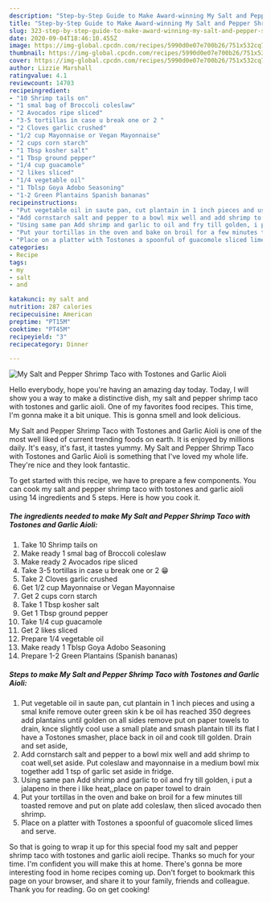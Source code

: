 ```yaml
---
description: "Step-by-Step Guide to Make Award-winning My Salt and Pepper Shrimp Taco with Tostones and Garlic Aioli"
title: "Step-by-Step Guide to Make Award-winning My Salt and Pepper Shrimp Taco with Tostones and Garlic Aioli"
slug: 323-step-by-step-guide-to-make-award-winning-my-salt-and-pepper-shrimp-taco-with-tostones-and-garlic-aioli
date: 2020-09-04T18:46:10.455Z
image: https://img-global.cpcdn.com/recipes/5990d0e07e700b26/751x532cq70/my-salt-and-pepper-shrimp-taco-with-tostones-and-garlic-aioli-recipe-main-photo.jpg
thumbnail: https://img-global.cpcdn.com/recipes/5990d0e07e700b26/751x532cq70/my-salt-and-pepper-shrimp-taco-with-tostones-and-garlic-aioli-recipe-main-photo.jpg
cover: https://img-global.cpcdn.com/recipes/5990d0e07e700b26/751x532cq70/my-salt-and-pepper-shrimp-taco-with-tostones-and-garlic-aioli-recipe-main-photo.jpg
author: Lizzie Marshall
ratingvalue: 4.1
reviewcount: 14703
recipeingredient:
- "10 Shrimp tails on"
- "1 smal bag of Broccoli coleslaw"
- "2 Avocados ripe sliced"
- "3-5 tortillas in case u break one or 2 "
- "2 Cloves garlic crushed"
- "1/2 cup Mayonnaise or Vegan Mayonnaise"
- "2 cups corn starch"
- "1 Tbsp kosher salt"
- "1 Tbsp ground pepper"
- "1/4 cup guacamole"
- "2 likes sliced"
- "1/4 vegetable oil"
- "1 Tblsp Goya Adobo Seasoning"
- "1-2 Green Plantains Spanish bananas"
recipeinstructions:
- "Put vegetable oil in saute pan, cut plantain in 1 inch pieces and using a smal knife remove outer green skin k be oil has reached 350 degrees add plantains until golden on all sides remove put on paper towels to drain, knce slightly cool use a small plate and smash plantain till its flat I have a Tostones smasher, place back in oil and cook till golden. Drain and set aside,"
- "Add cornstarch salt and pepper to a bowl mix well and add shrimp to coat well,set aside. Put coleslaw and mayonnaise in a medium bowl mix together add 1 tsp of garlic set aside in fridge."
- "Using same pan Add shrimp and garlic to oil and fry till golden, i put a jalapeno in there i like heat,,place on paper towel to drain"
- "Put your tortillas in the oven and bake on broil for a few minutes till toasted remove and put on plate add coleslaw, then sliced avocado then shrimp."
- "Place on a platter with Tostones a spoonful of guacomole sliced limes and serve."
categories:
- Recipe
tags:
- my
- salt
- and

katakunci: my salt and 
nutrition: 287 calories
recipecuisine: American
preptime: "PT15M"
cooktime: "PT45M"
recipeyield: "3"
recipecategory: Dinner

---
```



![My Salt and Pepper Shrimp Taco with Tostones and Garlic Aioli](https://img-global.cpcdn.com/recipes/5990d0e07e700b26/751x532cq70/my-salt-and-pepper-shrimp-taco-with-tostones-and-garlic-aioli-recipe-main-photo.jpg)

Hello everybody, hope you're having an amazing day today. Today, I will show you a way to make a distinctive dish, my salt and pepper shrimp taco with tostones and garlic aioli. One of my favorites food recipes. This time, I'm gonna make it a bit unique. This is gonna smell and look delicious.

My Salt and Pepper Shrimp Taco with Tostones and Garlic Aioli is one of the most well liked of current trending foods on earth. It is enjoyed by millions daily. It's easy, it's fast, it tastes yummy. My Salt and Pepper Shrimp Taco with Tostones and Garlic Aioli is something that I've loved my whole life. They're nice and they look fantastic.




To get started with this recipe, we have to prepare a few components. You can cook my salt and pepper shrimp taco with tostones and garlic aioli using 14 ingredients and 5 steps. Here is how you cook it.

<!--inarticleads1-->

##### The ingredients needed to make My Salt and Pepper Shrimp Taco with Tostones and Garlic Aioli:

1. Take 10 Shrimp tails on
1. Make ready 1 smal bag of Broccoli coleslaw
1. Make ready 2 Avocados ripe sliced
1. Take 3-5 tortillas in case u break one or 2 😁
1. Take 2 Cloves garlic crushed
1. Get 1/2 cup Mayonnaise or Vegan Mayonnaise
1. Get 2 cups corn starch
1. Take 1 Tbsp kosher salt
1. Get 1 Tbsp ground pepper
1. Take 1/4 cup guacamole
1. Get 2 likes sliced
1. Prepare 1/4 vegetable oil
1. Make ready 1 Tblsp Goya Adobo Seasoning
1. Prepare 1-2 Green Plantains (Spanish bananas)




<!--inarticleads2-->

##### Steps to make My Salt and Pepper Shrimp Taco with Tostones and Garlic Aioli:

1. Put vegetable oil in saute pan, cut plantain in 1 inch pieces and using a smal knife remove outer green skin k be oil has reached 350 degrees add plantains until golden on all sides remove put on paper towels to drain, knce slightly cool use a small plate and smash plantain till its flat I have a Tostones smasher, place back in oil and cook till golden. Drain and set aside,
1. Add cornstarch salt and pepper to a bowl mix well and add shrimp to coat well,set aside. Put coleslaw and mayonnaise in a medium bowl mix together add 1 tsp of garlic set aside in fridge.
1. Using same pan Add shrimp and garlic to oil and fry till golden, i put a jalapeno in there i like heat,,place on paper towel to drain
1. Put your tortillas in the oven and bake on broil for a few minutes till toasted remove and put on plate add coleslaw, then sliced avocado then shrimp.
1. Place on a platter with Tostones a spoonful of guacomole sliced limes and serve.




So that is going to wrap it up for this special food my salt and pepper shrimp taco with tostones and garlic aioli recipe. Thanks so much for your time. I'm confident you will make this at home. There's gonna be more interesting food in home recipes coming up. Don't forget to bookmark this page on your browser, and share it to your family, friends and colleague. Thank you for reading. Go on get cooking!
